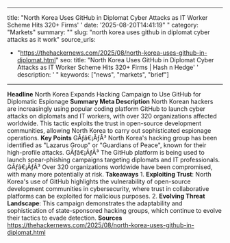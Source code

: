 ﻿---

title: "North Korea Uses GitHub in Diplomat Cyber Attacks as IT Worker Scheme Hits 320+ Firms''
date: '2025-08-20T14:41:19""
category: "Markets"
summary: ""
slug: "north korea uses github in diplomat cyber attacks as it work"
source_urls:
  - "https://thehackernews.com/2025/08/north-korea-uses-github-in-diplomat.html"
seo:
  title: "North Korea Uses GitHub in Diplomat Cyber Attacks as IT Worker Scheme Hits 320+ Firms | Hash n Hedge''
  description: '"
  keywords: ["news", "markets", "brief"]

---
**Headline** North Korea Expands Hacking Campaign to Use GitHub for Diplomatic Espionage  **Summary Meta Description** North Korean hackers are increasingly using popular coding platform GitHub to launch cyber attacks on diplomats and IT workers, with over 320 organizations affected worldwide. This tactic exploits the trust in open-source development communities, allowing North Korea to carry out sophisticated espionage operations.  **Key Points**  GÃƒâ€¡ÃƒÂ³ North Korea's hacking group has been identified as "Lazarus Group" or "Guardians of Peace", known for their high-profile attacks. GÃƒâ€¡ÃƒÂ³ The GitHub platform is being used to launch spear-phishing campaigns targeting diplomats and IT professionals. GÃƒâ€¡ÃƒÂ³ Over 320 organizations worldwide have been compromised, with many more potentially at risk.  **Takeaways**  1. **Exploiting Trust**: North Korea's use of GitHub highlights the vulnerability of open-source development communities in cybersecurity, where trust in collaborative platforms can be exploited for malicious purposes. 2. **Evolving Threat Landscape**: This campaign demonstrates the adaptability and sophistication of state-sponsored hacking groups, which continue to evolve their tactics to evade detection.  **Sources** https://thehackernews.com/2025/08/north-korea-uses-github-in-diplomat.html 
